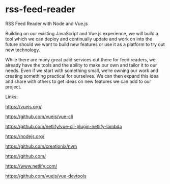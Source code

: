 # rss-feed-reader
RSS Feed Reader with Node and Vue.js

Building on our existing JavaScript and Vue.js experience, we will build a tool which we can deploy and continually update and work on into the future should we want to build new features or use it as a platform to try out new technology.

While there are many great  paid services out there for feed  readers, we already have  the tools and the ability to make our own and tailor  it to our needs. Even if we start with something small, we’re owning our work and creating something practical for ourselves. We can then expand this idea and share with others to get ideas on new features we can add to our project.

Links:

https://vuejs.org/

https://github.com/vuejs/vue-cli

https://github.com/netlify/vue-cli-plugin-netlify-lambda

https://nodejs.org/

https://github.com/creationix/nvm

https://github.com/

https://www.netlify.com/

https://github.com/vuejs/vue-devtools
